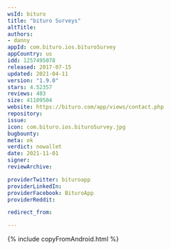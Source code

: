 ```yaml
---
wsId: bituro
title: "bituro Surveys"
altTitle: 
authors:
- danny
appId: com.bituro.ios.bituroSurvey
appCountry: us
idd: 1257495078
released: 2017-07-15
updated: 2021-04-11
version: "1.9.0"
stars: 4.52357
reviews: 403
size: 41109504
website: https://bituro.com/app/views/contact.php
repository: 
issue: 
icon: com.bituro.ios.bituroSurvey.jpg
bugbounty: 
meta: ok
verdict: nowallet
date: 2021-11-01
signer: 
reviewArchive:

providerTwitter: bituroapp
providerLinkedIn: 
providerFacebook: BituroApp
providerReddit: 

redirect_from:

---
```


{% include copyFromAndroid.html %}
